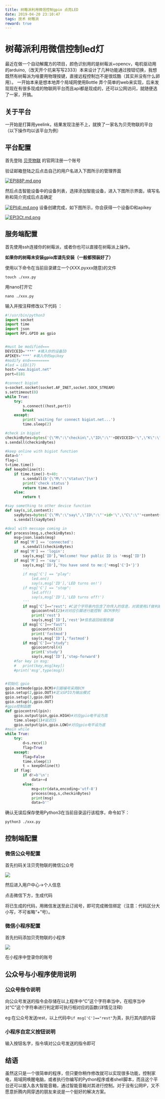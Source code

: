 ```yaml
---
title: 树莓派利用微信控制gpio 点亮LED
date: 2019-04-20 23:10:47
tags: 技术 树莓派
reward: true
---
```

# 树莓派利用微信控制led灯 
最近在做一个自动解魔方的项目，颜色识别用的是树莓派+opencv，电机驱动用的arduino,（改天开个坑来写写2333）本来设计了几种功能通过按钮切换，我想既然有树莓派为啥要用物理按键，直接远程控制岂不是很炫酷（其实并没有什么卵用）。  一开始本来是想本地弄个局域网使用Bottle 弄个简单的web来实现，后来发现现在有很多现成的物联网平台而且api都是现成的，还可以公网访问，就随便选了一家，开搞。 

## 关于平台 
一开始是打算用yeelink，结果发现注册不上，就换了一家名为贝壳物联的平台（以下操作均以该平台为例） 
## 平台配置 
首先登陆
[贝壳物联](https://www.bigiot.net/)
的官网注册一个账号  

验证邮箱登陆之后点击自己的用户名进入下图所示的管理界面  

[![EPl88P.md.png](https://s2.ax1x.com/2019/04/20/EPl88P.md.png)](https://imgchr.com/i/EPl88P) 

然后点击智能设备中的设备列表，选择添加智能设备，进入下图所示界面，填写名称和简介完成后点击确定  

[![EPll4I.md.png](https://s2.ax1x.com/2019/04/20/EPll4I.md.png)](https://imgchr.com/i/EPll4I)
设备创建完成，如下图所示，你会获得一个设备ID和apikey  

[![EPl3Ct.md.png](https://s2.ax1x.com/2019/04/20/EPl3Ct.md.png)](https://imgchr.com/i/EPl3Ct)

## 服务端配置  

首先使用ssh连接你的树莓派，或者你也可以直接在树莓派上操作。 

**如果你的树莓未安装gpio库请先安装（一般都预装好了）** 

使用以下命令在当前目录建立一个(XXX.pyxxx随意)的文件  

`touch ./xxx.py` 

用nano打开它 

`nano ./xxx.py` 

输入并按注释修改以下代码 ： 

```python
#!/usr/bin/python3
import socket
import time
import json
import RPi.GPIO as gpio


#must be modified===
DEVICEID='***' #填入你的设备ID
APIKEY='***' #填入你的apikey
#modify end=========
#led = LED(17)
host="www.bigiot.net"
port=8181

#connect bigiot
s=socket.socket(socket.AF_INET,socket.SOCK_STREAM)
s.settimeout(0)
while True:
	try:
		s.connect((host,port))
		break
	except:
		print('waiting for connect bigiot.net...')
		time.sleep(2)

#check in bigiot
checkinBytes=bytes('{\"M\":\"checkin\",\"ID\":\"'+DEVICEID+'\",\"K\":\"'+APIKEY+'\"}\n',encoding='utf8')
s.sendall(checkinBytes)

#keep online with bigiot function
data=b''
flag=1
t=time.time()
def keepOnline(t):
	if time.time()-t>40:
		s.sendall(b'{\"M\":\"status\"}\n')
		print('check status')
		return time.time()
	else:
		return t

#say something to other device function
def say(s,id,content):
	sayBytes=bytes('{\"M\":\"say\",\"ID\":\"'+id+'\",\"C\":\"'+content+'\"}\n',encoding='utf8')
	s.sendall(sayBytes)

#deal with message coming in
def process(msg,s,checkinBytes):
	msg=json.loads(msg)
	if msg['M'] == 'connected':
		s.sendall(checkinBytes)
	if msg['M'] == 'login':
		say(s,msg['ID'],'Welcome! Your public ID is '+msg['ID'])
	if msg['M'] == 'say':
		say(s,msg['ID'],'You have send to me:{'+msg['C']+'}')
		'''
		if msg['C'] == "play":
			led.on()
			say(s,msg['ID'],'LED turns on!')
		if msg['C'] == "stop":
			led.off()
			say(s,msg['ID'],'LED turns off!')
		'''
		if msg['C']=="rest": #C这个字符串内包含了你传入的信息，对其使用if做判断
			gpiocontrol(2)#对对应引脚进行能控制（BCM序列）
			print('rest')
			say(s,msg['ID'],'rest')#信息返回给服务器
		if msg['C']=="fast":
			gpiocontrol(3)
			print('fastmod')
			say(s,msg['ID'],'fastmod')
		if msg['C']=="study":
			gpiocontrol(4)
			print('study')
			say(s,msg['ID'],'step-forward')
	#for key in msg:
	#	print(key,msg[key])
	#print('msg',type(msg))


#初始化 gpio
gpio.setmode(gpio.BCM)#引脚编号采用BCM
gpio.setup(2,gpio.OUT)#定义GPIO为输出模式
gpio.setup(3,gpio.OUT)
gpio.setup(4,gpio.OUT)
#gpio控制函数
def gpiocontrol(pin):
	gpio.output(pin,gpio.HIGH)#对应gpio电平设为高
	time.sleep(1)#延迟1S
	gpio.output(pin,gpio.LOW)#对应gpio电平设为底
#main while
while True:
	try:
		d=s.recv(1)
		flag=True
	except:
		flag=False
		time.sleep(1)
		t = keepOnline(t)
	if flag:
		if d!=b'\n':
			data+=d
		else:
			msg=str(data,encoding='utf-8')
			process(msg,s,checkinBytes)
			print(msg)
			data=b''

```
确认无误后保存使用Python3在当前目录运行该程序，命令如下： 

`python3 ./xxx.py` 

## 控制端配置
### 微信公众号配置 
首先扫码关注贝壳物联的微信公众号  

![ ](https://www.bigiot.net/Public/images/weixin.png)

然后进入用户中心->个人信息 

点击微信下方，生成代码

将已生成的代码，用微信发送至此订阅号，即可完成微信绑定（注意：代码区分大小写，不可省略“+”号）。
### 微信小程序配置
首先扫码添加贝壳物联的小程序 

![ ](https://www.bigiot.net/Public/images/xcx_qrcode2.png) 

在小程序中登录你的账号

## 公众号与小程序使用说明 
### 公众号指令说明 
向公众号发送的指令会存储在以上程序中“C”这个字符串当中，在程序当中对“C”这个字符串进行判定即可执行相对应的函数(详情见注释) 

eg:在公众号发送rest，以上代码中`if msg['C']=="rest"`为真，执行其内部内容 
### 小程序自定义按钮说明 
输入按钮名字，指令填对公众号发送的指令即可 

## 结语 
虽然这只是一个很简单的程序，但只要你稍作修改就可以实现很多功能，控制家电，局域网唤醒电脑，或者执行你编写的Python程序或者shell脚本，而且这个平台还可以接入各大智能音箱，通过智能音箱对其进行控制。对于没有公网IP，又不愿意折腾内网穿透的朋友来说是一个挺好的解决方案。